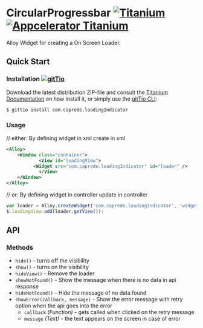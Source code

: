 # CircularProgressbar [![Titanium](http://www-static.appcelerator.com/badges/titanium-git-badge-sq.png)](http://www.appcelerator.com/titanium/) [![Appcelerator Titanium](http://www-static.appcelerator.com/badges/alloy-git-badge-sq.png)](http://www.appcelerator.com/alloy/)

Alloy Widget for creating a On Screen Loader.


## Quick Start

### Installation [![gitTio](http://gitt.io/badge.png)](http://gitt.io/component/com.caprede.loadingIndicator)
Download the latest distribution ZIP-file and consult the [Titanium Documentation](http://docs.appcelerator.com/titanium/latest/#!/guide/Using_a_Module) on how install it, or simply use the [gitTio CLI](http://gitt.io/cli):

`$ gittio install com.caprede.loadingIndicator`

### Usage

// either: By defining widget in xml
create in xml
```xml
<Alloy>
	<Window class="container">
            <View id="loadingView">
		  <Widget src="com.caprede.loadingIndicator" id="loader" />
            </View>
	</Window>
</Alloy>
```

// or: By defining widget in controller
update in controller
```javascript
var loader = Alloy.createWidget('com.caprede.loadingIndicator', 'widget', {});
$.loadingView.add(loader.getView());
```

## API

### Methods
* `hide()` - turns off the visibility
* `show()` - turns on the visibility
* `hideView()` - Remove the loader
* `showNotFound()` - Show the message when there is no data in api response
* `hideNotFound()` - Hide the message of no data found
* `showError(callback, message)` - Show the error message with retry option when the api goes into the error
	* `callback` _(Function)_ - gets called when clicked on the retry message
  * `message` _(Text)_ - the text appears on the screen in case of error
